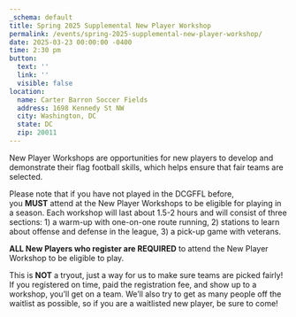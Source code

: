 ```yaml
---
_schema: default
title: Spring 2025 Supplemental New Player Workshop
permalink: /events/spring-2025-supplemental-new-player-workshop/
date: 2025-03-23 00:00:00 -0400
time: 2:30 pm
button:
  text: ''
  link: ''
  visible: false
location:
  name: Carter Barron Soccer Fields
  address: 1698 Kennedy St NW
  city: Washington, DC
  state: DC
  zip: 20011
---
```

New Player Workshops are opportunities for new players to develop and demonstrate their flag football skills, which helps ensure that fair teams are selected.

Please note that if you have not played in the DCGFFL before, you&nbsp;**MUST**&nbsp;attend at the New Player Workshops to be eligible for playing in a season. Each workshop will last about 1.5-2 hours and will consist of three sections: 1) a warm-up with one-on-one route running, 2) stations to learn about offense and defense in the league, 3) a pick-up game with veterans.

**ALL New Players who register are REQUIRED**&nbsp;to attend&nbsp;the&nbsp;New Player Workshop to be eligible to play. &nbsp;

This is&nbsp;**NOT**&nbsp;a tryout, just a way for us to make sure teams are picked fairly! If you registered on time, paid the registration fee, and show up to a workshop, you’ll get on a team. We’ll also try to get as many people off the waitlist as possible, so if you are a waitlisted new player, be sure to come!